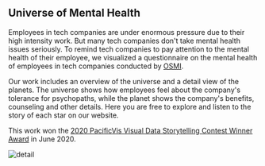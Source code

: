 ## Universe of Mental Health

Employees in tech companies are under enormous pressure due to their high intensity work. But many tech companies don't take mental health issues seriously. To remind tech companies to pay attention to the mental health of their employee, we visualized a questionnaire on the mental health of employees in tech companies conducted by [OSMI](https://osmihelp.org/research/). 

Our work includes an overview of the universe and a detail view of the planets. The universe shows how employees feel about the company's tolerance for psychopaths, while the planet shows the company's benefits, counseling and other details. Here you are free to explore and listen to the story of each star on our website.

This work won the [2020 PacificVis Visual Data Storytelling Contest Winner Award](http://vis.tju.edu.cn/pvis2020/storytelling.html) in June 2020.

![detail](/Users/luna/Documents/project/universe-of-mental-health/img/detail.png)

